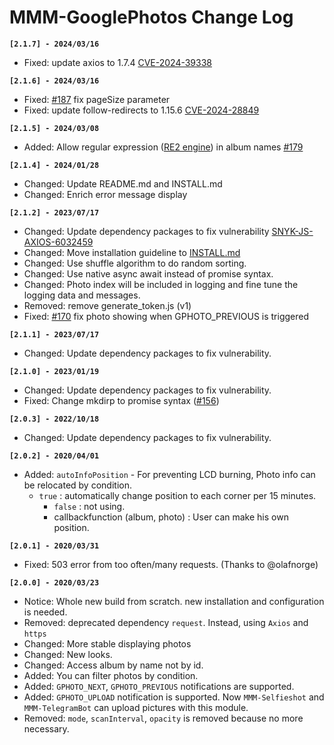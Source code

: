 # MMM-GooglePhotos Change Log

**`[2.1.7] - 2024/03/16`**
- Fixed: update axios to 1.7.4 [CVE-2024-39338](https://security.snyk.io/vuln/SNYK-JS-AXIOS-7361793) 

**`[2.1.6] - 2024/03/16`**
- Fixed: [#187](https://github.com/hermanho/MMM-GooglePhotos/issues/187) fix pageSize parameter 
- Fixed: update follow-redirects to 1.15.6 [CVE-2024-28849](https://github.com/advisories/GHSA-cxjh-pqwp-8mfp) 

**`[2.1.5] - 2024/03/08`**
- Added: Allow regular expression ([RE2 engine](https://github.com/google/re2)) in album names [#179](https://github.com/hermanho/MMM-GooglePhotos/issues/179)

**`[2.1.4] - 2024/01/28`**
- Changed: Update README.md and INSTALL.md
- Changed: Enrich error message display

**`[2.1.2] - 2023/07/17`**

- Changed: Update dependency packages to fix vulnerability [SNYK-JS-AXIOS-6032459](https://snyk.io/vuln/SNYK-JS-AXIOS-6032459)
- Changed: Move installation guideline to [INSTALL.md](INSTALL.md)
- Changed: Use shuffle algorithm to do random sorting.
- Changed: Use native async await instead of promise syntax.
- Changed: Photo index will be included in logging and fine tune the logging data and messages.
- Removed: remove generate_token.js (v1)
- Fixed: [#170](https://github.com/hermanho/MMM-GooglePhotos/issues/170) fix photo showing when GPHOTO_PREVIOUS is triggered

**`[2.1.1] - 2023/07/17`**

- Changed: Update dependency packages to fix vulnerability.

**`[2.1.0] - 2023/01/19`**

- Changed: Update dependency packages to fix vulnerability.
- Fixed: Change mkdirp to promise syntax ([#156](https://github.com/hermanho/MMM-GooglePhotos/issues/156))

**`[2.0.3] - 2022/10/18`**

- Changed: Update dependency packages to fix vulnerability.

**`[2.0.2] - 2020/04/01`**

- Added: `autoInfoPosition` - For preventing LCD burning, Photo info can be relocated by condition.
  - `true` : automatically change position to each corner per 15 minutes.
    - `false` : not using.
    - callbackfunction (album, photo) : User can make his own position.

**`[2.0.1] - 2020/03/31`**

- Fixed: 503 error from too often/many requests. (Thanks to @olafnorge)

**`[2.0.0] - 2020/03/23`**

- Notice: Whole new build from scratch. new installation and configuration is needed.
- Removed: deprecated dependency `request`. Instead, using `Axios` and `https`
- Changed: More stable displaying photos
- Changed: New looks.
- Changed: Access album by name not by id.
- Added: You can filter photos by condition.
- Added: `GPHOTO_NEXT`, `GPHOTO_PREVIOUS` notifications are supported.
- Added: `GPHOTO_UPLOAD` notification is supported. Now `MMM-Selfieshot` and `MMM-TelegramBot` can upload pictures with this module.
- Removed: `mode`, `scanInterval`, `opacity` is removed because no more necessary.
